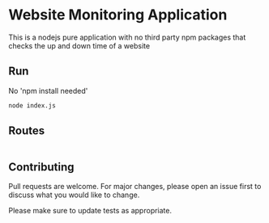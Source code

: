 # Website Monitoring Application

This is a nodejs pure application with no third party npm packages that checks the up and down time of a website

## Run

No 'npm install needed'

```bash
node index.js
```

## Routes

```curl

```

## Contributing
Pull requests are welcome. For major changes, please open an issue first to discuss what you would like to change.

Please make sure to update tests as appropriate.